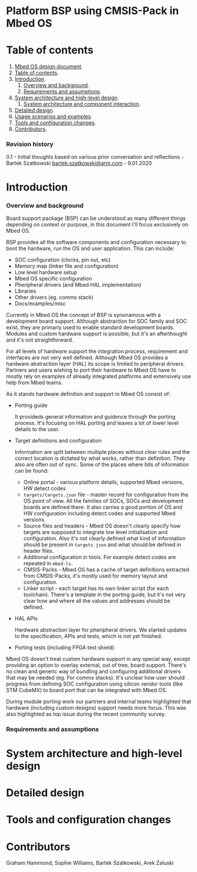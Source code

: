 # Platform BSP using CMSIS-Pack in Mbed OS

# Table of contents

1. [Mbed OS design document](#mbed-os-design-document).
1. [Table of contents](#table-of-contents).
1. [Introduction](#introduction).
    1. [Overview and background](#overview-and-background).
    1. [Requirements and assumptions](#requirements-and-assumptions).
1. [System architecture and high-level design](#system-architecture-and-high-level-design).
    1. [System architecture and component interaction](#system-architecture-and-component-interaction).
1. [Detailed design](#detailed-design).
1. [Usage scenarios and examples](#usage-scenarios-and-examples).
1. [Tools and configuration changes](#tools-and-configuration-changes).
1. [Contributors](#contributors).

### Revision history

0.1 - Initial thoughts based on various prior conversation and reflections - Bartek Szatkowski <bartek.szatkowski@arm.com> - 9.01.2020

# Introduction

### Overview and background

Board support package (BSP) can be understood as many different things depending on context or purpose, in this document I'll focus exclusively on Mbed OS.

BSP provides all the software components and configuration necessary to boot the hardware, run the OS and user application. This can include:

* SOC configuration (clocks, pin out, etc)
* Memory map (linker file and configuration)
* Low level hardware setup
* Mbed OS specific configuration
* Pheripheral drivers (and Mbed HAL implementation)
* Libraries
* Other drivers (eg. comms stack)
* Docs/examples/misc

Currently in Mbed OS the concept of BSP is synonamous with a development board support. Although abstraction for SOC family and SOC exist, they are primarly used to enable standard development boards. Modules and custom hardware support is possible, but it's an afterthought and it's not straightforward.

For all levels of hardware support the integration process, requirement and interfaces are not very well defined. Although Mbed OS provides a hardware abstraction layer (HAL) its scope is limited to peripheral drivers. Partners and users wishing to port their hardware to Mbed OS have to mostly rely on examples of already integrated platforms and extensively use help from Mbed teams.

As it stands hardware definition and support in Mbed OS consist of:

* Porting guide

  It provideds general information and guidence through the porting process. It's focusing on HAL porting and leaves a lot of lower level details to the user.

* Target definitions and configuration

  Information are split between multiple places without clear rules and the correct location is dictated by what works, rather than definition. They also are often out of sync. Some of the places where bits of information can be found:

  * Online portal - various platform details, supported Mbed versions, HW detect codes
  * `targets/targets.json` file - master record for configuration from the OS point of view. All the families of SOCs, SOCs and development boards are defined there. It also carries a good portion of OS and HW configuration including detect codes and supported Mbed versions.
  * Source files and headers - Mbed OS doesn't clearly specify how targets are supposed to integrate low level initialisation and configuration. Also it's not clearly defined what kind of information should be present in `targets.json` and what should be defined in header files.
  * Additional configuration in tools. For example detect codes are repeated in `mbed-ls`.
  * CMSIS-Packs - Mbed OS has a cache of target definitions extracted from CMSIS-Packs, it's mostly used for memory layout and configuration.
  * Linker script - each target has its own linker script (for each toolchain). There's a template in the porting guide, but it's not very clear how and where all the values and addresses should be defined.

* HAL APIs

  Hardware abstraction layer for pheripheral drivers. We started updates to the specification, APIs and tests, which is not yet finished.

* Porting tests (including FPGA test shield)

Mbed OS doesn't treat custom hardware support in any special way, except providing an option to overlay external, out of tree, board support. There's no clean and generic way of bundling and configuring additional drivers that may be needed (eg. For comms stacks). It's unclear how user should progress from defining SOC configuration using silicon vendor tools (like STM CubeMX) to board port that can be integrated with Mbed OS.

During module porting work our partners and internal teams highlighted that hardware (including custom designs) support needs more focus. This was also highlighted as top issue during the recent community survey.

### Requirements and assumptions



# System architecture and high-level design



# Detailed design



# Tools and configuration changes



# Contributors

Graham Hammond, Sophie Williams, Bartek Szatkowski, Arek Zaluski